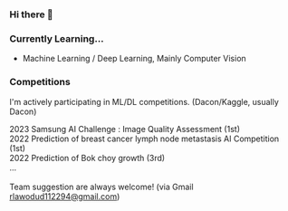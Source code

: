 ### Hi there 👋

### Currently Learning...
- Machine Learning / Deep Learning, Mainly Computer Vision

### Competitions
I'm actively participating in ML/DL competitions. (Dacon/Kaggle, usually Dacon)

2023 Samsung AI Challenge : Image Quality Assessment (1st) </br>
2022 Prediction of breast cancer lymph node metastasis AI Competition (1st) </br>
2022 Prediction of Bok choy growth (3rd) </br>
... </br>
</br>
Team suggestion are always welcome! (via Gmail rlawodud112294@gmail.com)








<!--
**kjae0/kjae0** is a ✨ _special_ ✨ repository because its `README.md` (this file) appears on your GitHub profile.

Here are some ideas to get you started:

- 🔭 I’m currently working on ...
- 🌱 I’m currently learning ...
- 👯 I’m looking to collaborate on ...
- 🤔 I’m looking for help with ...
- 💬 Ask me about ...
- 📫 How to reach me: ...
- 😄 Pronouns: ...
- ⚡ Fun fact: ...
-->
